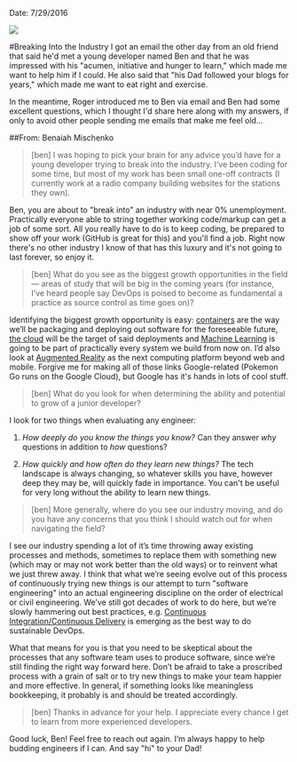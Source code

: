 Date: 7/29/2016

<img src="http://1.bp.blogspot.com/_FV-iAD8SAbc/S6GV9-oiX1I/AAAAAAAAAw0/ZtQnw3cMkxM/S1600-R/oldcode.jpg" class="main-blog-image" />

#Breaking Into the Industry
I got an email the other day from an old friend that said he'd met a young developer named Ben and that he was impressed with his "acumen, initiative and hunger to learn," which made me want to help him if I could. He also said that "his Dad followed your blogs for years," which made me want to eat right and exercise.

In the meantime, Roger introduced me to Ben via email and Ben had some excellent questions, which I thought I'd share here along with my answers, if only to avoid other people sending me emails that make me feel old...

##From: Benaiah Mischenko
> [ben] I was hoping to pick your brain for any advice you’d have for a young developer trying to break into the industry. I’ve been coding for some time, but most of my work has been small one-off contracts (I currently work at a radio company building websites for the stations they own).

Ben, you are about to "break into" an industry with near 0% unemployment. Practically everyone able to string together working code/markup can get a job of some sort. All you really have to do is to keep coding, be prepared to show off your work (GitHub is great for this) and you'll find a job. Right now there's no other industry I know of that has this luxury and it's not going to last forever, so enjoy it.

> [ben] What do you see as the biggest growth opportunities in the field — areas of study that will be big in the coming years (for instance, I’ve heard people say DevOps is poised to become as fundamental a practice as source control as time goes on)?

Identifying the biggest growth opportunity is easy: [containers](https://cloud.google.com/container-engine/) are the way we’ll be packaging and deploying out software for the foreseeable future, [the cloud](http://cloud.google.com) will be the target of said deployments and [Machine Learning](https://cloud.google.com/products/machine-learning/) is going to be part of practically every system we build from now on. I’d also look at [Augmented Reality](http://www.forbes.com/sites/jlim/2016/07/30/pokemon-go-could-be-the-answer-to-making-augmented-reality-mainstream/) as the next computing platform beyond web and mobile. Forgive me for making all of those links Google-related (Pokemon Go runs on the Google Cloud), but Google has it's hands in lots of cool stuff.

> [ben] What do you look for when determining the ability and potential to grow of a junior developer?
 
I look for two things when evaluating any engineer:

1. *How deeply do you know the things you know?* Can they answer *why* questions in addition to *how* questions?

2. *How quickly and how often do they learn new things?* The tech landscape is always changing, so whatever skills you have, however deep they may be, will quickly fade in importance. You can't be useful for very long without the ability to learn new things.

> [ben] More generally, where do you see our industry moving, and do you have any concerns that you think I should watch out for when navigating the field?

I see our industry spending a lot of it’s time throwing away existing processes and methods, sometimes to replace them with something new (which may or may not work better than the old ways) or to reinvent what we just threw away. I think that what we’re seeing evolve out of this process of continuously trying new things is our attempt to turn "software engineering" into an actual engineering discipline on the order of electrical or civil engineering. We’ve still got decades of work to do here, but we’re slowly hammering out best practices, e.g. [Continuous Integration/Continuous Delivery](https://en.wikipedia.org/wiki/Continuous_delivery) is emerging as the best way to do sustainable DevOps.

What that means for you is that you need to be skeptical about the processes that any software team uses to produce software, since we’re still finding the right way forward here. Don’t be afraid to take a proscribed process with a grain of salt or to try new things to make your team happier and more effective. In general, if something looks like meaningless bookkeeping, it probably is and should be treated accordingly.

> [ben] Thanks in advance for your help. I appreciate every chance I get to learn from more experienced developers.

Good luck, Ben! Feel free to reach out again. I’m always happy to help budding engineers if I can. And say "hi" to your Dad!